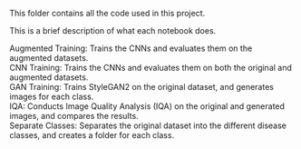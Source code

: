 This folder contains all the code used in this project.

This is a brief description of what each notebook does.

Augmented Training: Trains the CNNs and evaluates them on the augmented datasets.<br />
CNN Training: Trains the CNNs and evaluates them on both the original and augmented datasets.<br />
GAN Training: Trains StyleGAN2 on the original dataset, and generates images for each class.<br />
IQA: Conducts Image Quality Analysis (IQA) on the original and generated images, and compares the results.<br />
Separate Classes: Separates the original dataset into the different disease classes, and creates a folder for each class.
